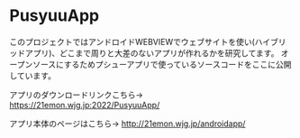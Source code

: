 # PusyuuApp
このプロジェクトではアンドロイドWEBVIEWでウェブサイトを使い(ハイブリッドアプリ)、どこまで周りと大差のないアプリが作れるかを研究してます。
オープンソースにするためプシューアプリで使っているソースコードをここに公開しています。

アプリのダウンロードリンクこちら→ https://21emon.wjg.jp:2022/PusyuuApp/

アプリ本体のページはこちら→ http://21emon.wjg.jp/androidapp/
